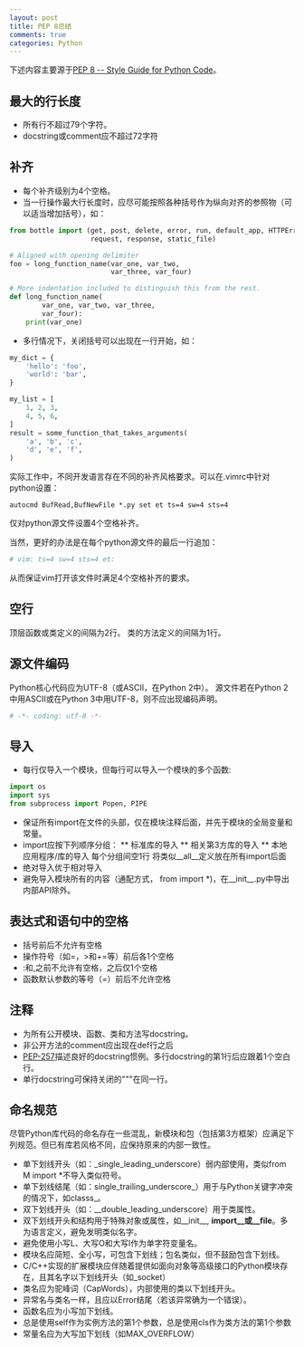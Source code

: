 ```yaml
---
layout: post
title: PEP 8总结
comments: true
categories: Python
---
```


下述内容主要源于[PEP 8 -- Style Guide for Python Code](http://www.python.org/dev/peps/pep-0008/)。

## 最大的行长度 ##

* 所有行不超过79个字符。
* docstring或comment应不超过72字符

## 补齐 ##

* 每个补齐级别为4个空格。
* 当一行操作最大行长度时，应尽可能按照各种括号作为纵向对齐的参照物（可以适当增加括号），如：

```python
from bottle import (get, post, delete, error, run, default_app, HTTPError,
                    request, response, static_file)

# Aligned with opening delimiter
foo = long_function_name(var_one, var_two,
                         var_three, var_four)

# More indentation included to distinguish this from the rest.
def long_function_name(
        var_one, var_two, var_three,
        var_four):
    print(var_one)
```

* 多行情况下，关闭括号可以出现在一行开始，如：

```python
my_dict = {
    'hello': 'foo',
    'world': 'bar',
}

my_list = [
    1, 2, 3,
    4, 5, 6,
]
result = some_function_that_takes_arguments(
    'a', 'b', 'c',
    'd', 'e', 'f',
)
```

实际工作中，不同开发语言存在不同的补齐风格要求。可以在.vimrc中针对python设置：

```vim
autocmd BufRead,BufNewFile *.py set et ts=4 sw=4 sts=4
```

仅对python源文件设置4个空格补齐。

当然，更好的办法是在每个python源文件的最后一行追加：

```python
# vim: ts=4 sw=4 sts=4 et:
```

从而保证vim打开该文件时满足4个空格补齐的要求。

## 空行 ##

顶层函数或类定义的间隔为2行。
类的方法定义的间隔为1行。

## 源文件编码 ##

Python核心代码应为UTF-8（或ASCII，在Python 2中）。
源文件若在Python 2中用ASCII或在Python 3中用UTF-8，则不应出现编码声明。

```python
# -*- coding: utf-8 -*-
```

## 导入 ##

* 每行仅导入一个模块，但每行可以导入一个模块的多个函数:

```python
import os
import sys
from subprocess import Popen, PIPE
```

* 保证所有import在文件的头部，仅在模块注释后面，并先于模块的全局变量和常量。
* import应按下列顺序分组：
** 标准库的导入
** 相关第3方库的导入
** 本地应用程序/库的导入
每个分组间空1行
将类似__all__定义放在所有import后面
* 绝对导入优于相对导入
* 避免导入模块所有的内容（通配方式， from <module> import *)，在__init__.py中导出内部API除外。

## 表达式和语句中的空格 ##

* 括号前后不允许有空格
* 操作符号（如=，>和+=等）前后各1个空格
* :和,之前不允许有空格，之后仅1个空格
* 函数默认参数的等号（=）前后不允许空格

## 注释 ##

* 为所有公开模块、函数、类和方法写docstring。
* 非公开方法的comment应出现在def行之后
* [PEP-257](http://www.python.org/dev/peps/pep-0257/)描述良好的docstring惯例。多行docstring的第1行后应跟着1个空白行。
* 单行docstring可保持关闭的"""在同一行。

## 命名规范 ##

尽管Python库代码的命名存在一些混乱，新模块和包（包括第3方框架）应满足下列规范。但已有库若风格不同，应保持原来的内部一致性。

* 单下划线开头（如：_single_leading_underscore）弱内部使用，类似from M import *不导入类似符号。
* 单下划线结尾（如：single_trailing_underscore_）用于与Python关键字冲突的情况下，如classs_。
* 双下划线开头（如：__double_leading_underscore）用于类属性。
* 双下划线开头和结构用于特殊对象或属性，如__init__, __import__或__file__。多为语言定义，避免发明类似名字。
* 避免使用小写L、大写O和大写I作为单字符变量名。
* 模块名应简短、全小写，可包含下划线；包名类似，但不鼓励包含下划线。
* C/C++实现的扩展模块应伴随着提供如面向对象等高级接口的Python模块存在，且其名字以下划线开头（如_socket）
* 类名应为驼峰词（CapWords），内部使用的类以下划线开头。
* 异常名与类名一样，且应以Error结尾（若该异常确为一个错误）。
* 函数名应为小写加下划线。
* 总是使用self作为实例方法的第1个参数，总是使用cls作为类方法的第1个参数
* 常量名应为大写加下划线（如MAX_OVERFLOW）

